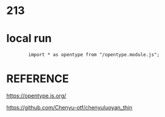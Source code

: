 # 213

# local run 

`        import * as opentype from "/opentype.module.js";`


# REFERENCE

https://opentype.js.org/

https://github.com/Chenyu-otf/chenyuluoyan_thin

